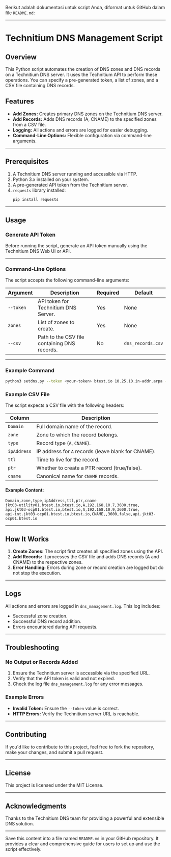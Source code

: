 Berikut adalah dokumentasi untuk script Anda, diformat untuk GitHub dalam file `README.md`:

---

# Technitium DNS Management Script

## Overview
This Python script automates the creation of DNS zones and DNS records on a Technitium DNS server. It uses the Technitium API to perform these operations. You can specify a pre-generated token, a list of zones, and a CSV file containing DNS records.

## Features
- **Add Zones:** Creates primary DNS zones on the Technitium DNS server.
- **Add Records:** Adds DNS records (A, CNAME) to the specified zones from a CSV file.
- **Logging:** All actions and errors are logged for easier debugging.
- **Command-Line Options:** Flexible configuration via command-line arguments.

---

## Prerequisites
1. A Technitium DNS server running and accessible via HTTP.
2. Python 3.x installed on your system.
3. A pre-generated API token from the Technitium server.
4. `requests` library installed:
   ```bash
   pip install requests
   ```

---

## Usage
### Generate API Token
Before running the script, generate an API token manually using the Technitium DNS Web UI or API.

---

### Command-Line Options
The script accepts the following command-line arguments:

| Argument      | Description                                                                                  | Required | Default           |
|---------------|----------------------------------------------------------------------------------------------|----------|-------------------|
| `--token`     | API token for Technitium DNS Server.                                                        | Yes      | None              |
| `zones`       | List of zones to create.                                                                    | Yes      | None              |
| `--csv`       | Path to the CSV file containing DNS records.                                                | No       | `dns_records.csv` |

---

### Example Command
```bash
python3 setdns.py --token <your-token> btest.io 10.25.10.in-addr.arpa --csv dns_records.csv
```

### Example CSV File
The script expects a CSV file with the following headers:

| Column       | Description                                      |
|--------------|--------------------------------------------------|
| `Domain`     | Full domain name of the record.                 |
| `zone`       | Zone to which the record belongs.               |
| `type`       | Record type (`A`, `CNAME`).                     |
| `ipAddress`  | IP address for `A` records (leave blank for CNAME). |
| `ttl`        | Time to live for the record.                    |
| `ptr`        | Whether to create a PTR record (true/false).    |
| `cname`      | Canonical name for `CNAME` records.             |

#### Example Content:
```csv
Domain,zone,type,ipAddress,ttl,ptr,cname
jkt03-utility01.btest.io,btest.io,A,192.168.10.7,3600,true,
api.jkt03-ocp01.btest.io,btest.io,A,192.168.10.9,3600,true,
api-int.jkt03-ocp01.btest.io,btest.io,CNAME,,3600,false,api.jkt03-ocp01.btest.io
```

---

## How It Works
1. **Create Zones:** The script first creates all specified zones using the API.
2. **Add Records:** It processes the CSV file and adds DNS records (A and CNAME) to the respective zones.
3. **Error Handling:** Errors during zone or record creation are logged but do not stop the execution.

---

## Logs
All actions and errors are logged in `dns_management.log`. This log includes:
- Successful zone creation.
- Successful DNS record addition.
- Errors encountered during API requests.

---

## Troubleshooting
### No Output or Records Added
1. Ensure the Technitium server is accessible via the specified URL.
2. Verify that the API token is valid and not expired.
3. Check the log file `dns_management.log` for any error messages.

### Example Errors
- **Invalid Token:** Ensure the `--token` value is correct.
- **HTTP Errors:** Verify the Technitium server URL is reachable.

---

## Contributing
If you'd like to contribute to this project, feel free to fork the repository, make your changes, and submit a pull request.

---

## License
This project is licensed under the MIT License.

---

## Acknowledgments
Thanks to the Technitium DNS team for providing a powerful and extensible DNS solution.

---

Save this content into a file named `README.md` in your GitHub repository. It provides a clear and comprehensive guide for users to set up and use the script effectively.
